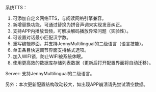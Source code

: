 系统TTS：
1. 可添加自定义网络TTS，与阅读网络引擎兼容。
2. 新增替换功能，可通过替换为拼音声调来实现发音纠正。
3. 支持APP内播放音频，可解决解码播放异常问题（实验性）。
4. 可设置对话最小匹配汉字数。
5. 重写编辑界面，并支持JennyMultilingual的二级语言（语言技能）。
6. 单击条目快速调节界面支持格式选项。
7. 加入WIFI锁，防止WIFI被系统休眠。
8. 使用更高效的数据库存储列表数据（更新后打开配置界面将自动迁移）。

Server: 支持JennyMultilingual的二级语言。

另外：本次更新配置结构改动较大，如出现APP崩溃请先尝试清空数据。
